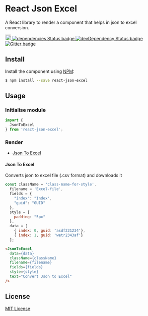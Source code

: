 # React Json Excel
A React library to render a component that helps in json to excel conversion.

<p>
  <a href="https://badge.fury.io/js/react-json-excel">
    <img src="https://badge.fury.io/js/react-json-excel.svg" alt="npm version" height="18">
  </a>
  <a href="https://david-dm.org/praveenkumar-outlook/react-json-excel">
    <img src="https://david-dm.org/praveenkumar-outlook/react-json-excel/status.svg" alt="dependencies Status badge">
    </a>
  <a href="https://david-dm.org/praveenkumar-outlook/react-json-excel#info=devDependencies">
    <img src="https://david-dm.org/praveenkumar-outlook/react-json-excel/dev-status.svg" alt="devDependency Status badge">
  </a>
  <a href="https://gitter.im/praveekumar-outlook/react-json-excel">
    <img src="https://badges.gitter.im/Join%20Chat.svg" alt="Gitter badge">
  </a>
</p>

## Install

Install the component using [NPM](https://www.npmjs.com/):

```sh
$ npm install --save react-json-excel
```

## Usage

### Initialise module

```js
import {
  JsonToExcel
} from 'react-json-excel';
```

### Render
- [Json To Excel](#json-to-excel)

#### Json To Excel
Converts json to excel file (.csv format) and downloads it

```js
const className = 'class-name-for-style',
  filename = 'Excel-file',
  fields = {
    "index": "Index",
    "guid": "GUID"
  },
  style = {
    padding: "5px"
  },
  data = [
    { index: 0, guid: 'asdf231234'},
    { index: 1, guid: 'wetr2343af'}
  ];
```

```html
<JsonToExcel
  data={data}
  className={className}
  filename={filename}
  fields={fields}
  style={style}
  text="Convert Json to Excel"
/>
```

## License

[MIT License](http://opensource.org/licenses/MIT)
